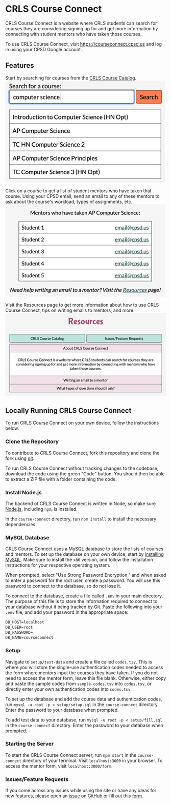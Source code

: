 # CRLS Course Connect
CRLS Course Connect is a website where CRLS students can search for courses they are considering signing up for and get more information by connecting with student mentors who have taken those courses.

To use CRLS Course Connect, visit <https://courseconnect.cpsd.us> and log in using your CPSD Google account.

## Features
Start by searching for courses from the [CRLS Course Catalog](https://secure1.cpsd.us/course_catalog/).  
<img src="public/images/search.png" width="500px">

Click on a course to get a list of student mentors who have taken that course. Using your CPSD email, send an email to any of these mentors to ask about the course's workload, types of assignments, etc.  
<img src="public/images/mentors.png" width="500px">

Visit the Resources page to get more information about how to use CRLS Course Connect, tips on writing emails to mentors, and more.  
<img src="public/images/resources.png" width="750px">

## Locally Running CRLS Course Connect
To run CRLS Course Connect on your own device, follow the instructions below.

### Clone the Repository
To contribute to CRLS Course Connect, fork this repository and clone the fork using [git](https://git-scm.com).

To run CRLS Course Connect without tracking changes to the codebase, download the code using the green "Code" button. You should then be able to extract a ZIP file with a folder containing the code.

### Install Node.js
The backend of CRLS Course Connect is written in Node, so make sure [Node.js](https://nodejs.org), including `npm`, is installed.

In the `course-connect` directory, run `npm install` to install the necessary dependencies.

### MySQL Database
CRLS Course Connect uses a MySQL database to store the lists of courses and mentors. To set up the database on your own device, start by [installing MySQL](https://dev.mysql.com/downloads/mysql/). Make sure to install the `x86` version, and follow the installation instructions for your respective operating system. 

When prompted, select "Use Strong Password Encryption," and when asked to enter a password for the root user, create a password. You will use this password to connect to the database, so do not lose it.

To connect to the database, create a file called `.env` in your main directory. The purpose of this file is to store the information required to connect to your database without it being tracked by Git. Paste the following into your `.env` file, and add your password in the appropriate space:

```
DB_HOST=localhost
DB_USER=root
DB_PASSWORD=
DB_NAME=courseconnect
```

### Setup
Navigate to `setup/test-data` and create a file called `codes.tsv`. This is where you will store the single-use authentication codes needed to access the form where mentors input the courses they have taken. If you do not need to access the mentor form, leave this file blank. Otherwise, either copy and paste the sample codes from `sample-codes.tsv` into `codes.tsv`, or directly enter your own authentication codes into `codes.tsv`.

To set up the database and add the course data and authentication codes, run `mysql -u root -p < setup/setup.sql` in the `course-connect` directory. Enter the password to your database when prompted.

To add test data to your database, run `mysql -u root -p < setup/fill.sql` in the `course-connect` directory. Enter the password to your database when prompted.

### Starting the Server
To start the CRLS Course Connect server, run `npm start` in the `course-connect` directory of your terminal. Visit `localhost:3000` in your browser. To access the mentor form, visit `localhost:3000/form`.

### Issues/Feature Requests
If you come across any issues while using the site or have any ideas for new features, please open an [issue](https://github.com/jadebuckwalter/course-connect/issues) on GitHub or fill out this [form](https://forms.gle/p7t2yP6AsWCRrYu39).
